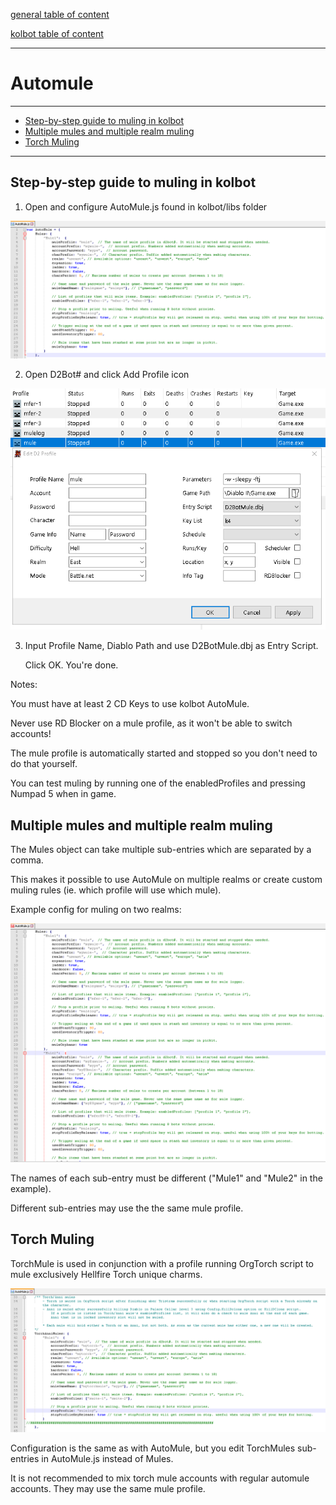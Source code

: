 [general table of content](https://github.com/blizzhackers/documentation/#diablo-2-botting-system)

[kolbot table of content](https://github.com/blizzhackers/documentation/tree/master/kolbot/#kolbot)

---

# Automule

---

* [Step-by-step guide to muling in kolbot](#step-by-step-guide-to-muling-in-kolbot)
* [Multiple mules and multiple realm muling](#multiple-mules-and-multiple-realm-muling)
* [Torch Muling](#torch-muling)

---

## Step-by-step guide to muling in kolbot

1. Open and configure AutoMule.js found in kolbot/libs folder 

![automule1](img/kolbot-automule1.png)

2. Open D2Bot# and click Add Profile icon

![automule2](img/kolbot-automule2.png)

3. Input Profile Name, Diablo Path and use D2BotMule.dbj as Entry Script.

	Click OK. You're done.

Notes:

You must have at least 2 CD Keys to use kolbot AutoMule.

Never use RD Blocker on a mule profile, as it won't be able to switch accounts!

The mule profile is automatically started and stopped so you don't need to do that yourself.

You can test muling by running one of the enabledProfiles and pressing Numpad 5 when in game.


## Multiple mules and multiple realm muling

The Mules object can take multiple sub-entries which are separated by a comma.

This makes it possible to use AutoMule on multiple realms or create custom muling rules (ie. which profile will use which mule).

Example config for muling on two realms: 

![automule3](img/kolbot-automule3.png)

The names of each sub-entry must be different ("Mule1" and "Mule2" in the example).

Different sub-entries may use the the same mule profile.


## Torch Muling

TorchMule is used in conjunction with a profile running OrgTorch script to mule exclusively Hellfire Torch unique charms.

![automule4](img/kolbot-automule4.png)

Configuration is the same as with AutoMule, but you edit TorchMules sub-entries in AutoMule.js instead of Mules.

It is not recommended to mix torch mule accounts with regular automule accounts. They may use the same mule profile.
